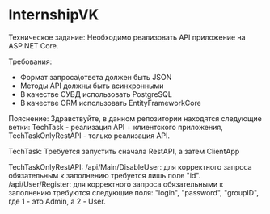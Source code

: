 # InternshipVK

Техническое задание: 
Необходимо реализовать API приложение на ASP.NET Core.

Требования: 
- Формат запроса\ответа должен быть JSON
- Методы API должны быть асинхронными
- В качестве СУБД использовать PostgreSQL
- В качестве ORM использовать EntityFrameworkCore

Пояснение: 
Здравствуйте, в данном репозитории находятся следующие ветки:
TechTask - реализация API + клиентского приложения,
TechTaskOnlyRestAPI - только реализация API.

TechTask: 
Требуется запустить сначала RestAPI, а затем ClientApp

TechTaskOnlyRestAPI: 
/api/Main/DisableUser: для корректного запроса обязательным к заполнению требуется лишь поле "id".
/api/User/Register: для корректного запроса обязательными к заполнению требуются следующие поля:
"login",
"password",
"groupID", где 1 - это Admin, а 2 - User.



